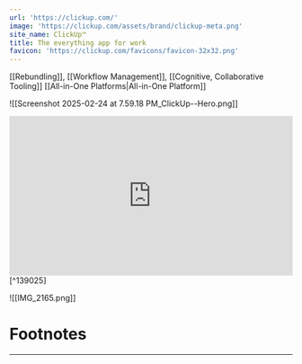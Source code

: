 ```yaml
---
url: 'https://clickup.com/'
image: 'https://clickup.com/assets/brand/clickup-meta.png'
site_name: ClickUp™
title: The everything app for work
favicon: 'https://clickup.com/favicons/favicon-32x32.png'
---
```

[[Rebundling]], [[Workflow Management]], [[Cognitive, Collaborative Tooling]]
[[All-in-One Platforms|All-in-One Platform]]

![[Screenshot 2025-02-24 at 7.59.18 PM_ClickUp--Hero.png]]

<iframe 
style="aspect-ratio:16/9;width:100%;height:auto" 
src="https://www.youtube.com/embed/rO4j3dtqeDg?si=4hJCBYeG7r8StRI4" 
title="YouTube video player" 
frameborder="0" 
allow="accelerometer; autoplay; clipboard-write; encrypted-media; gyroscope; picture-in-picture; web-share" 
referrerpolicy="strict-origin-when-cross-origin" 
allowfullscreen
></iframe> [^139025]


![[IMG_2165.png]]



# Footnotes
***

[^139025]: 2025, Mar 04. "[ClickUp Review: AI Powered Project Management Tool](https://youtu.be/rO4j3dtqeDg?si=4hJCBYeG7r8StRI4)," [[Tool Finder]]
